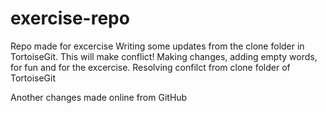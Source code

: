 # exercise-repo
Repo made for excercise
Writing some updates from the clone folder in TortoiseGit. This will make conflict!
Making changes, adding empty words, for fun and for the excercise.
Resolving confilct from clone folder of TortoiseGit

Another changes made online from GitHub
